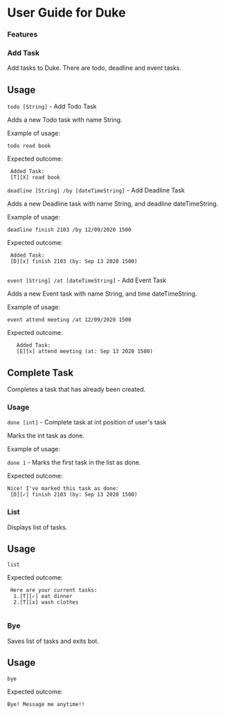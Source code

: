 # User Guide for Duke



### Features 



### Add Task 
Add tasks to Duke. There are todo, deadline and event tasks.

## Usage

`todo [String]` - Add Todo Task

Adds a new Todo task with name String.



Example of usage: 

`todo read book`

Expected outcome:

```
 Added Task:
 [T][X] read book
```



`deadline [String] /by [dateTimeString]` - Add Deadline Task

 Adds a new Deadline task with name String, and deadline dateTimeString.



 Example of usage: 

 `deadline finish 2103 /by 12/09/2020 1500`

 Expected outcome:

```
 Added Task:
 [D][x] finish 2103 (by: Sep 13 2020 1500)
  
```



`event [String] /at [dateTimeString]` - Add Event Task

   Adds a new Event task with name String, and time dateTimeString.



   Example of usage: 

   `event attend meeting /at 12/09/2020 1500`

   Expected outcome:

```
   Added Task:
   [E][x] attend meeting (at: Sep 13 2020 1500)
```



## Complete Task
Completes a task that has already been created.

### Usage

`done [int]` - Complete task at int position of user's task

Marks the int task as done.



Example of usage: 

`done 1` - Marks the first task in the list as done.

Expected outcome:

```
Nice! I've marked this task as done: 
 [D][✓] finish 2103 (by: Sep 13 2020 1500)
```



### List
 Displays list of tasks.

 ## Usage

`list`

 Expected outcome:

```
 Here are your current tasks:
  1.[T][✓] eat dinner
  2.[T][x] wash clothes
 
```



### Bye
Saves list of tasks and exits bot.

## Usage

`bye`

Expected outcome:

`Bye! Message me anytime!!`